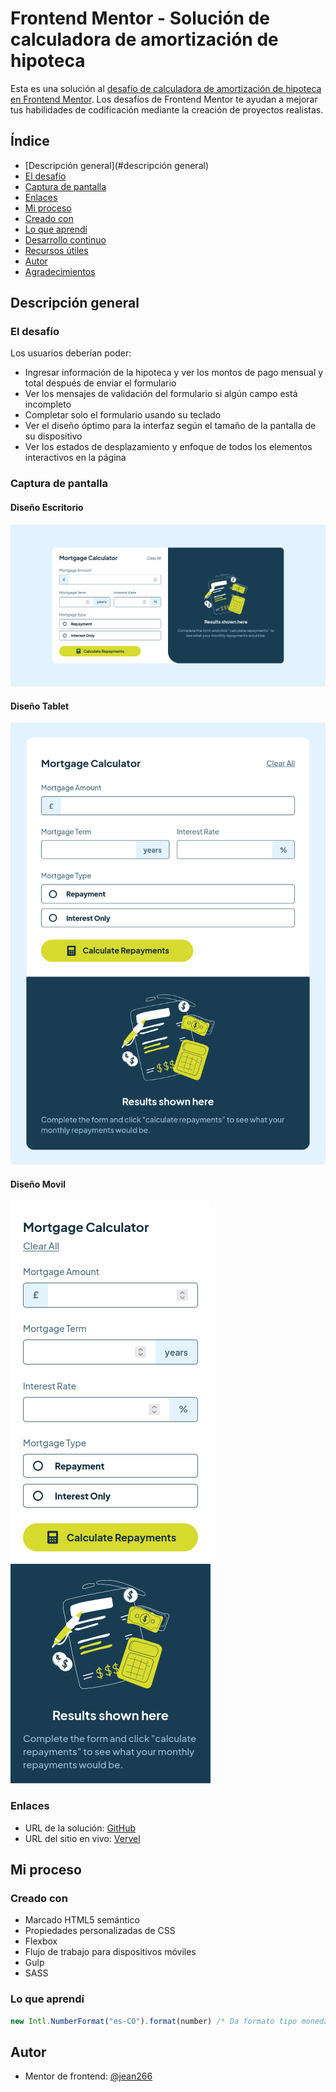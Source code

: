 # Frontend Mentor - Solución de calculadora de amortización de hipoteca

Esta es una solución al [desafío de calculadora de amortización de hipoteca en Frontend Mentor](https://www.frontendmentor.io/challenges/mortgage-repayment-calculator-Galx1LXK73). Los desafíos de Frontend Mentor te ayudan a mejorar tus habilidades de codificación mediante la creación de proyectos realistas.

## Índice

- [Descripción general](#descripción general)
- [El desafío](#el-desafío)
- [Captura de pantalla](#captura-de-pantalla)
- [Enlaces](#enlaces)
- [Mi proceso](#mi-proceso)
- [Creado con](#creada-con)
- [Lo que aprendí](#lo-que-aprendí)
- [Desarrollo continuo](#desarrollo-continuo)
- [Recursos útiles](#recursos-útiles)
- [Autor](#autor)
- [Agradecimientos](#agradecimientos)

## Descripción general

### El desafío

Los usuarios deberían poder:

- Ingresar información de la hipoteca y ver los montos de pago mensual y total después de enviar el formulario
- Ver los mensajes de validación del formulario si algún campo está incompleto
- Completar solo el formulario usando su teclado
- Ver el diseño óptimo para la interfaz según el tamaño de la pantalla de su dispositivo
- Ver los estados de desplazamiento y enfoque de todos los elementos interactivos en la página

### Captura de pantalla

#### Diseño Escritorio
![](./Desktop-desing.png)

#### Diseño Tablet
![](./Tablet-desing.png)

#### Diseño Movil
![](./Mobile-desing.png)

### Enlaces

- URL de la solución: [GitHub](https://github.com/jean266/calculadora_pago_hipoteca)
- URL del sitio en vivo: [Vervel](https://calculadora-pago-hipoteca.vercel.app/)

## Mi proceso

### Creado con

- Marcado HTML5 semántico
- Propiedades personalizadas de CSS
- Flexbox
- Flujo de trabajo para dispositivos móviles
- Gulp
- SASS

### Lo que aprendí

```js
new Intl.NumberFormat("es-CO").format(number) /* Da formato tipo moneda a un numero */
```
  
## Autor

- Mentor de frontend: [@jean266](https://www.frontendmentor.io/profile/jean266)